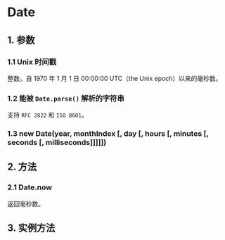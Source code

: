 # Date

## 1. 参数

### 1.1 Unix 时间戳

整数。自 1970 年 1 月 1 日 00:00:00 UTC（the Unix epoch）以来的毫秒数。

### 1.2 能被 `Date.parse()` 解析的字符串

支持 `RFC 2822` 和 `ISO 8601`。

### 1.3 new Date(year, monthIndex [, day [, hours [, minutes [, seconds [, milliseconds]]]]])

## 2. 方法

### 2.1 Date.now

返回毫秒数。

## 3. 实例方法

